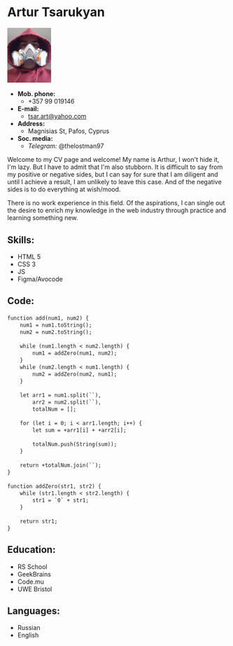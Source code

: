 # **Artur Tsarukyan**

<img src="./my_picture/20211217_162943.jpg" alt="My photo" title="Hello, it's me" width="100"/>

* **Mob. phone:**
  * +357 99 019146
* **E-mail:**
  * tsar.art@yahoo.com
* **Address:**
  * Magnisias St, Pafos, Cyprus
* **Soc. media:**
  * *Telegram:* @thelostman97

Welcome to my CV page and welcome! My name is Arthur, I won't hide it, I'm lazy. But I have to admit that I'm also stubborn. It is difficult to say from my positive or negative sides, but I can say for sure that I am diligent and until I achieve a result, I am unlikely to leave this case. And of the negative sides is to do everything at wish/mood.

There is no work experience in this field. Of the aspirations, I can single out the desire to enrich my knowledge in the web industry through practice and learning something new.

## **Skills:**

* HTML 5
* CSS 3
* JS
* Figma/Avocode

## **Code:**

```
function add(num1, num2) {
    num1 = num1.toString();
    num2 = num2.toString();

    while (num1.length < num2.length) {
        num1 = addZero(num1, num2);
    }
    while (num2.length < num1.length) {
        num2 = addZero(num2, num1);
    }

    let arr1 = num1.split(``),
        arr2 = num2.split(``),
        totalNum = [];
                
    for (let i = 0; i < arr1.length; i++) {
        let sum = +arr1[i] + +arr2[i];
            
        totalNum.push(String(sum));
    }

    return +totalNum.join(``);
}

function addZero(str1, str2) {
    while (str1.length < str2.length) {
        str1 = `0` + str1;
    }

    return str1;
}
```

## **Education:**

* RS School
* GeekBrains
* Code.mu
* UWE Bristol

## **Languages:**

* Russian
* English